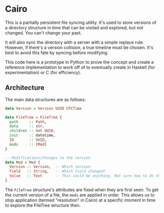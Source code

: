 # Cairo

This is a partially persistent file syncing utility. It's used to store versions of a directory structure in time that can be visited and explored, but not changed. You can't change your past.

It will also sync the directory with a server with a simple replace rule. However, if there's a version collision, a true timeline must be chosen. It's best to avoid this fate by syncing before modifying.

This code here is a prototype in Python to prove the concept and create a reference implementation to work off of to eventually create in Haskell (for experimentation) or C (for efficiency).

## Architecture

The main data structures are as follows:

```haskell
data Version = Version UUID UTCTime

data FileTree = FileTree {
  path     :: Path,
  data     :: str,
  children :: Set UUID,
  init     :: datetime,
  ID       :: UUID,
  mods     :: [Mod]
}

-- Modifications/Changes to the version
data Mod = Mod {
  Version :: Version,  -- Which version
  Field   :: String,   -- Which field changed?
  Value   :: Text      -- This could be anything. Not sure how to do this
}
```

The `FileTree` structure's attributes are fixed when they are first seen. To get the current version of a file, the `mods` are applied in order. This allows us to stop application (termed "resolution" in Cairo) at a specific moment in time to explore the FileTree structure then.